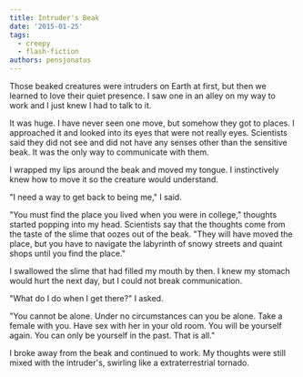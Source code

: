 ```yaml
---
title: Intruder's Beak
date: '2015-01-25'
tags:
  - creepy
  - flash-fiction
authors: pensjonatus
---
```


Those beaked creatures were intruders on Earth at first, but then we learned to
love their quiet presence. I saw one in an alley on my way to work and I just
knew I had to talk to it.

<!-- truncate -->

It was huge. I have never seen one move, but somehow they got to places. I
approached it and looked into its eyes that were not really eyes. Scientists
said they did not see and did not have any senses other than the sensitive beak.
It was the only way to communicate with them.

I wrapped my lips around the beak and moved my tongue. I instinctively knew how
to move it so the creature would understand.

"I need a way to get back to being me," I said.

"You must find the place you lived when you were in college," thoughts started
popping into my head. Scientists say that the thoughts come from the taste of
the slime that oozes out of the beak. "They will have moved the place, but you
have to navigate the labyrinth of snowy streets and quaint shops until you find
the place."

I swallowed the slime that had filled my mouth by then. I knew my stomach would
hurt the next day, but I could not break communication.

"What do I do when I get there?" I asked.

"You cannot be alone. Under no circumstances can you be alone. Take a female
with you. Have sex with her in your old room. You will be yourself again. You
can only be yourself in the past. That is all."

I broke away from the beak and continued to work. My thoughts were still mixed
with the intruder's, swirling like a extraterrestrial tornado.
